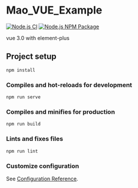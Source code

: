 # Mao_VUE_Example

[![Node.js CI](https://github.com/MaoJianwei/Mao_VUE_Example/actions/workflows/node.js.yml/badge.svg)](https://github.com/MaoJianwei/Mao_VUE_Example/actions/workflows/node.js.yml) [![Node.js NPM Package](https://github.com/MaoJianwei/Mao_VUE_Example/actions/workflows/npm-publish.yml/badge.svg)](https://github.com/MaoJianwei/Mao_VUE_Example/actions/workflows/npm-publish.yml)

vue 3.0 with element-plus

## Project setup
```
npm install
```

### Compiles and hot-reloads for development
```
npm run serve
```

### Compiles and minifies for production
```
npm run build
```

### Lints and fixes files
```
npm run lint
```

### Customize configuration
See [Configuration Reference](https://cli.vuejs.org/config/).
